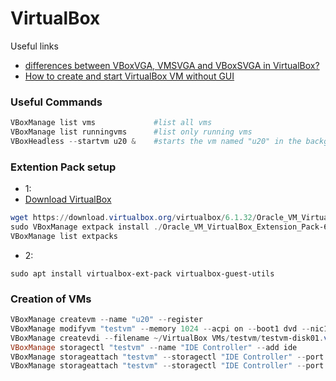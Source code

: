 # VirtualBox

Useful links
- [differences between VBoxVGA, VMSVGA and VBoxSVGA in VirtualBox?](https://superuser.com/questions/1403123/what-are-differences-between-vboxvga-vmsvga-and-vboxsvga-in-virtualbox)
- [How to create and start VirtualBox VM without GUI](https://www.xmodulo.com/how-to-create-and-start-virtualbox-vm-without-gui.html)

### Useful Commands
````powershell
VBoxManage list vms             #list all vms
VBoxManage list runningvms      #list only running vms
VBoxHeadless --startvm u20 &    #starts the vm named "u20" in the background, headless
````


### Extention Pack setup
- 1:
- [Download VirtualBox](https://www.virtualbox.org/wiki/Downloads)
````powershell
wget https://download.virtualbox.org/virtualbox/6.1.32/Oracle_VM_VirtualBox_Extension_Pack-6.1.32.vbox-extpack
sudo VBoxManage extpack install ./Oracle_VM_VirtualBox_Extension_Pack-6.1.32.vbox-extpack
VBoxManage list extpacks
````
- 2:
````
sudo apt install virtualbox-ext-pack virtualbox-guest-utils
````

### Creation of VMs
````powershell
VBoxManage createvm --name "u20" --register
VBoxManage modifyvm "testvm" --memory 1024 --acpi on --boot1 dvd --nic1 bridged --bridgeadapter1 eth0 --ostype Ubuntu
VBoxManage createvdi --filename ~/VirtualBox VMs/testvm/testvm-disk01.vdi --size 10000
VBoxManage storagectl "testvm" --name "IDE Controller" --add ide
VBoxManage storageattach "testvm" --storagectl "IDE Controller" --port 0 --device 0 --type hdd --medium ~/VirtualBox VMs/testvm/testvm-disk01.vdi
VBoxManage storageattach "testvm" --storagectl "IDE Controller" --port 1 --device 0 --type dvddrive --medium /iso/ubuntu-12.04.1-server-i386.iso
````
